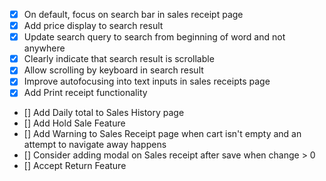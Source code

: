 - [x] On default, focus on search bar in sales receipt page
- [x] Add price display to search result
- [x] Update search query to search from beginning of word and not anywhere
- [x] Clearly indicate that search result is scrollable
- [x] Allow scrolling by keyboard in search result
- [x] Improve autofocusing into text inputs in sales receipts page
- [x] Add Print receipt functionality
- [] Add Daily total to Sales History page
- [] Add Hold Sale Feature
- [] Add Warning to Sales Receipt page when cart isn't empty and an attempt to navigate away happens
- [] Consider adding modal on Sales receipt after save when change > 0
- [] Accept Return Feature